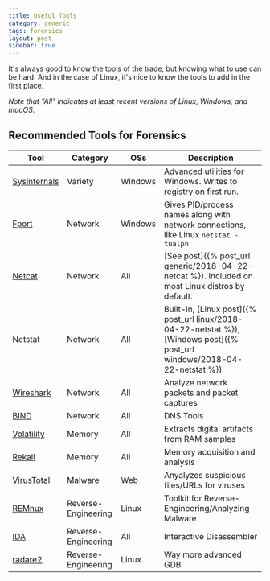 ```yaml
---
title: Useful Tools
category: generic
tags: forensics
layout: post
sidebar: true
---
```


It's always good to know the tools of the trade, but knowing what to use can be hard.
And in the case of Linux, it's nice to know the tools to add in the first place.

_Note that "All" indicates at least recent versions of Linux, Windows, and macOS._

## Recommended Tools for Forensics

Tool | Category | OSs | Description
--- | --- | --- | ---
[Sysinternals](https://docs.microsoft.com/en-us/sysinternals/) | Variety | Windows | Advanced utilities for Windows. Writes to registry on first run.
[Fport](https://www.mcafee.com/sg/downloads/free-tools/fport.aspx) | Network | Windows | Gives PID/process names along with network connections, like Linux `netstat -tualpn`
[Netcat](https://joncraton.org/blog/46/netcat-for-windows/) | Network | All | [See post]({% post_url generic/2018-04-22-netcat %}). Included on most Linux distros by default.
Netstat | Network | All | Built-in, [Linux post]({% post_url linux/2018-04-22-netstat %}), [Windows post]({% post_url windows/2018-04-22-netstat %})
[Wireshark](https://www.wireshark.org/) | Network | All | Analyze network packets and packet captures
[BIND](https://www.isc.org/downloads/bind/) | Network | All | DNS Tools
[Volatility](https://github.com/volatilityfoundation/volatility) | Memory | All | Extracts digital artifacts from RAM samples
[Rekall](https://github.com/google/rekall) | Memory | All | Memory acquisition and analysis
[VirusTotal](https://www.virustotal.com) | Malware | Web | Anyalyzes suspicious files/URLs for viruses
[REMnux](https://remnux.org/) | Reverse-Engineering | Linux | Toolkit for Reverse-Engineering/Analyzing Malware
[IDA](https://www.hex-rays.com/products/ida/support/download_freeware.shtml) | Reverse-Engineering | All | Interactive Disassembler
[radare2](https://github.com/radare/radare2) | Reverse-Engineering | Linux | Way more advanced GDB
